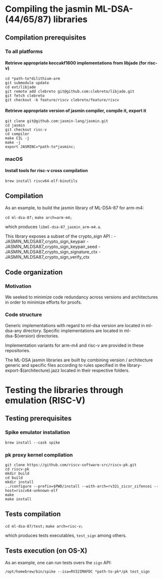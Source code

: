 # Compiling the jasmin ML-DSA-(44/65/87) libraries

## Compilation prerequisites

### To all platforms

#### Retrieve appropriate keccakf1600 implementations from libjade (for risc-v)

``` shell
cd *path-to*dilithium-arm
git submodule update
cd ext/libjade
git remote add clebreto git@github.com:clebreto/libjade.git
git fetch clebreto
git checkout -b feature/riscv clebreto/feature/riscv
```

#### Retrieve appropriate version of jasmin compiler, compile it, export it

``` shell
git clone git@github.com:jasmin-lang/jasmin.git
cd jasmin
git checkout risc-v
cd compiler
make CIL -j
make -j
export JASMINC=*path-to*jasminc;
```

### macOS

#### Install tools for risc-v cross compilation

``` shell
brew install riscv64-elf-binutils
```

## Compilation

As an example, to build the jasmin library of ML-DSA-87 for arm-m4:

`cd ml-dsa-87;`
`make arch=arm-m4;`

which produces `libml-dsa-87_jasmin_arm-m4.a`.

This library exposes a subset of the crypto_sign API :
    - JASMIN_MLDSA87_crypto_sign_keypair
    - JASMIN_MLDSA87_crypto_sign_keypair_seed
    - JASMIN_MLDSA87_crypto_sign_signature_ctx
    - JASMIN_MLDSA87_crypto_sign_verify_ctx

## Code organization

### Motivation
  We seeked to minimize code redundancy across versions and architectures in order to minimize efforts for proofs.

### Code structure

Generic implementations with regard to ml-dsa version are located in ml-dsa-any directory.
Specific implementations are located in ml-dsa-$(version) directories.

Implementation variants for arm-m4 and risc-v are provided in these repositories.

The ML-DSA jasmin libraries are built by combining version / architecture generic and specific files according to rules specified in the library-export-$(architecture).jazz located in their respective folders.

# Testing the libraries through emulation (RISC-V)

## Testing prerequisites

### Spike emulator installation

``` shell
brew install --cask spike
```

### pk proxy kernel compilation

``` shell
git clone https://github.com/riscv-software-src/riscv-pk.git
cd riscv-pk
mkdir build
cd build
mkdir install
../configure --prefix=$PWD/install --with-arch=rv32i_zicsr_zifencei --host=riscv64-unknown-elf
make
make install
```

## Tests compilation

`cd ml-dsa-87/test;`
`make arch=risc-v;`

which produces tests executables, `test_sign` among others.

## Tests execution (on OS-X)

As an example, one can run tests overs the `sign` API:

`/opt/homebrew/bin/spike --isa=RV32IMAFDC *path-to-pk*/pk test_sign`
